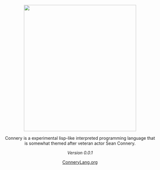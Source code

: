 <p align="center">
  <img width="368" height="414.5" src="http://connerylang.org/img/ConneryLogo.jpg">
</p>
<p align="center">Connery is a experimental lisp-like interpreted programming language that is somewhat themed after veteran actor Sean Connery.</p>
<p align="center"><i>Version 0.0.1</i></p>
<p align="center"><a href="http://connerylang.org">ConneryLang.org</a></p>